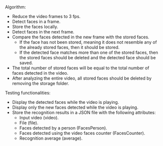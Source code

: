 Algorithm:

- Reduce the video frames to 3 fps.
- Detect faces in a frame.
- Store the faces locally.
- Detect faces in the next frame.
- Compare the faces detected in the new frame with the stored faces.
    - If the face has not been stored, meaning it does not resemble any of the already stored faces, then it should be stored.
    - If the detected face matches more than one of the stored faces, then the stored faces should be deleted and the detected face should be saved.
- The total number of stored faces will be equal to the total number of faces detected in the video.
- After analyzing the entire video, all stored faces should be deleted by removing the storage folder.

Testing functionalities:

- Display the detected faces while the video is playing.
- Display only the new faces detected while the video is playing.
- Store the recognition results in a JSON file with the following attributes:
    - Input video (video).
    - File (file).
    - Faces detected by a person (FacesPerson).
    - Faces detected using the video faces counter (FacesCounter).
    - Recognition average (average).
